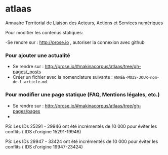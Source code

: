 atlaas
======

Annuaire Territorial de Liaison des Acteurs, Actions et Services numériques

Pour modifier les contenus statiques:

-Se rendre sur : http://prose.io , autoriser la connexion avec github

### Pour ajouter une actualité
- Se rendre sur : http://prose.io/#makinacorpus/atlaas/tree/gh-pages/_posts
- Créer un fichier avec la nomenclature suivante :
`ANNÉE-MOIS-JOUR-nom-de-l-article.md`

### Pour modifier une page statique (FAQ, Mentions légales, etc.)
- Se rendre sur : http://prose.io/#makinacorpus/atlaas/tree/gh-pages/pages
- 

PS: Les IDs 25291 - 29946 ont été incrémentés de 10 000 pour éviter les conflits ( IDS d'origine  15291-19946)

PS: Les IDs 29947 - 33424 ont été incrémentés de 10 000 pour éviter les conflits ( IDS d'origine  19947-23424)
